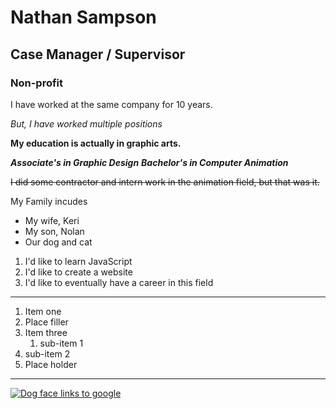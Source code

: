 # Nathan Sampson
## Case Manager / Supervisor
### Non-profit

I have worked at the same company for 10 years.

_But, I have worked multiple positions_

**My education is actually in graphic arts.**

**_Associate's in Graphic Design_**
**_Bachelor's in Computer Animation_**

~~I did some contractor and intern work in the animation field, but that was it.~~

My Family incudes
- My wife, Keri
- My son, Nolan
- Our dog and cat

1. I'd like to learn JavaScript
2. I'd like to create a website
3. I'd like to eventually have a career in this field


---
1. Item one
2. Place filler
3. Item three
    1. sub-item 1
  2. sub-item 2
4. Place holder


---

[![Dog face links to google](https://i.imgur.com/81qyN1y.jpg)](http://www.google.com)


